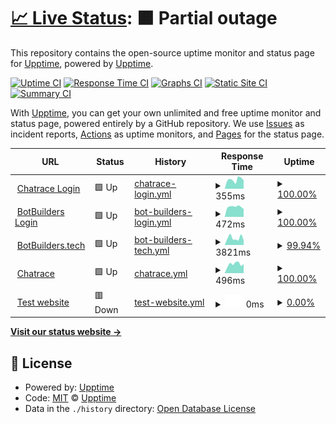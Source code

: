 # [📈 Live Status](https://upptime.github.io/upptime): <!--live status--> **🟧 Partial outage**

This repository contains the open-source uptime monitor and status page for [Upptime](https://upptime.js.org), powered by [Upptime](https://github.com/upptime/upptime).

[![Uptime CI](https://github.com/BotBuildersTech/botbuilders/workflows/Uptime%20CI/badge.svg)](https://github.com/BotBuildersTech/botbuilders/actions?query=workflow%3A%22Uptime+CI%22)
[![Response Time CI](https://github.com/BotBuildersTech/botbuilders/workflows/Response%20Time%20CI/badge.svg)](https://github.com/BotBuildersTech/botbuilders/actions?query=workflow%3A%22Response+Time+CI%22)
[![Graphs CI](https://github.com/BotBuildersTech/botbuilders/workflows/Graphs%20CI/badge.svg)](https://github.com/BotBuildersTech/botbuilders/actions?query=workflow%3A%22Graphs+CI%22)
[![Static Site CI](https://github.com/BotBuildersTech/botbuilders/workflows/Static%20Site%20CI/badge.svg)](https://github.com/BotBuildersTech/botbuilders/actions?query=workflow%3A%22Static+Site+CI%22)
[![Summary CI](https://github.com/BotBuildersTech/botbuilders/workflows/Summary%20CI/badge.svg)](https://github.com/BotBuildersTech/botbuilders/actions?query=workflow%3A%22Summary+CI%22)

With [Upptime](https://upptime.js.org), you can get your own unlimited and free uptime monitor and status page, powered entirely by a GitHub repository. We use [Issues](https://github.com/upptime/upptime/issues) as incident reports, [Actions](https://github.com/BotBuildersTech/botbuilders/actions) as uptime monitors, and [Pages](https://upptime.github.io/upptime) for the status page.

<!--start: status pages-->
<!-- This summary is generated by Upptime (https://github.com/upptime/upptime) -->
<!-- Do not edit this manually, your changes will be overwritten -->
<!-- prettier-ignore -->
| URL | Status | History | Response Time | Uptime |
| --- | ------ | ------- | ------------- | ------ |
| <img alt="" src="https://icons.duckduckgo.com/ip3/chatrace.com.ico" height="13"> [Chatrace Login](https://chatrace.com/en/login.php) | 🟩 Up | [chatrace-login.yml](https://github.com/BotBuildersTech/botbuilders/commits/HEAD/history/chatrace-login.yml) | <details><summary><img alt="Response time graph" src="./graphs/chatrace-login/response-time-week.png" height="20"> 355ms</summary><br><a href="https://BotBuildersTech.github.io/botbuilders/history/chatrace-login"><img alt="Response time 444" src="https://img.shields.io/endpoint?url=https%3A%2F%2Fraw.githubusercontent.com%2FBotBuildersTech%2Fbotbuilders%2FHEAD%2Fapi%2Fchatrace-login%2Fresponse-time.json"></a><br><a href="https://BotBuildersTech.github.io/botbuilders/history/chatrace-login"><img alt="24-hour response time 329" src="https://img.shields.io/endpoint?url=https%3A%2F%2Fraw.githubusercontent.com%2FBotBuildersTech%2Fbotbuilders%2FHEAD%2Fapi%2Fchatrace-login%2Fresponse-time-day.json"></a><br><a href="https://BotBuildersTech.github.io/botbuilders/history/chatrace-login"><img alt="7-day response time 355" src="https://img.shields.io/endpoint?url=https%3A%2F%2Fraw.githubusercontent.com%2FBotBuildersTech%2Fbotbuilders%2FHEAD%2Fapi%2Fchatrace-login%2Fresponse-time-week.json"></a><br><a href="https://BotBuildersTech.github.io/botbuilders/history/chatrace-login"><img alt="30-day response time 371" src="https://img.shields.io/endpoint?url=https%3A%2F%2Fraw.githubusercontent.com%2FBotBuildersTech%2Fbotbuilders%2FHEAD%2Fapi%2Fchatrace-login%2Fresponse-time-month.json"></a><br><a href="https://BotBuildersTech.github.io/botbuilders/history/chatrace-login"><img alt="1-year response time 447" src="https://img.shields.io/endpoint?url=https%3A%2F%2Fraw.githubusercontent.com%2FBotBuildersTech%2Fbotbuilders%2FHEAD%2Fapi%2Fchatrace-login%2Fresponse-time-year.json"></a></details> | <details><summary><a href="https://BotBuildersTech.github.io/botbuilders/history/chatrace-login">100.00%</a></summary><a href="https://BotBuildersTech.github.io/botbuilders/history/chatrace-login"><img alt="All-time uptime 99.97%" src="https://img.shields.io/endpoint?url=https%3A%2F%2Fraw.githubusercontent.com%2FBotBuildersTech%2Fbotbuilders%2FHEAD%2Fapi%2Fchatrace-login%2Fuptime.json"></a><br><a href="https://BotBuildersTech.github.io/botbuilders/history/chatrace-login"><img alt="24-hour uptime 100.00%" src="https://img.shields.io/endpoint?url=https%3A%2F%2Fraw.githubusercontent.com%2FBotBuildersTech%2Fbotbuilders%2FHEAD%2Fapi%2Fchatrace-login%2Fuptime-day.json"></a><br><a href="https://BotBuildersTech.github.io/botbuilders/history/chatrace-login"><img alt="7-day uptime 100.00%" src="https://img.shields.io/endpoint?url=https%3A%2F%2Fraw.githubusercontent.com%2FBotBuildersTech%2Fbotbuilders%2FHEAD%2Fapi%2Fchatrace-login%2Fuptime-week.json"></a><br><a href="https://BotBuildersTech.github.io/botbuilders/history/chatrace-login"><img alt="30-day uptime 100.00%" src="https://img.shields.io/endpoint?url=https%3A%2F%2Fraw.githubusercontent.com%2FBotBuildersTech%2Fbotbuilders%2FHEAD%2Fapi%2Fchatrace-login%2Fuptime-month.json"></a><br><a href="https://BotBuildersTech.github.io/botbuilders/history/chatrace-login"><img alt="1-year uptime 99.97%" src="https://img.shields.io/endpoint?url=https%3A%2F%2Fraw.githubusercontent.com%2FBotBuildersTech%2Fbotbuilders%2FHEAD%2Fapi%2Fchatrace-login%2Fuptime-year.json"></a></details>
| <img alt="" src="https://icons.duckduckgo.com/ip3/app.botbuilders.tech.ico" height="13"> [BotBuilders Login](https://app.botbuilders.tech/en/login.php) | 🟩 Up | [bot-builders-login.yml](https://github.com/BotBuildersTech/botbuilders/commits/HEAD/history/bot-builders-login.yml) | <details><summary><img alt="Response time graph" src="./graphs/bot-builders-login/response-time-week.png" height="20"> 472ms</summary><br><a href="https://BotBuildersTech.github.io/botbuilders/history/bot-builders-login"><img alt="Response time 501" src="https://img.shields.io/endpoint?url=https%3A%2F%2Fraw.githubusercontent.com%2FBotBuildersTech%2Fbotbuilders%2FHEAD%2Fapi%2Fbot-builders-login%2Fresponse-time.json"></a><br><a href="https://BotBuildersTech.github.io/botbuilders/history/bot-builders-login"><img alt="24-hour response time 367" src="https://img.shields.io/endpoint?url=https%3A%2F%2Fraw.githubusercontent.com%2FBotBuildersTech%2Fbotbuilders%2FHEAD%2Fapi%2Fbot-builders-login%2Fresponse-time-day.json"></a><br><a href="https://BotBuildersTech.github.io/botbuilders/history/bot-builders-login"><img alt="7-day response time 472" src="https://img.shields.io/endpoint?url=https%3A%2F%2Fraw.githubusercontent.com%2FBotBuildersTech%2Fbotbuilders%2FHEAD%2Fapi%2Fbot-builders-login%2Fresponse-time-week.json"></a><br><a href="https://BotBuildersTech.github.io/botbuilders/history/bot-builders-login"><img alt="30-day response time 473" src="https://img.shields.io/endpoint?url=https%3A%2F%2Fraw.githubusercontent.com%2FBotBuildersTech%2Fbotbuilders%2FHEAD%2Fapi%2Fbot-builders-login%2Fresponse-time-month.json"></a><br><a href="https://BotBuildersTech.github.io/botbuilders/history/bot-builders-login"><img alt="1-year response time 510" src="https://img.shields.io/endpoint?url=https%3A%2F%2Fraw.githubusercontent.com%2FBotBuildersTech%2Fbotbuilders%2FHEAD%2Fapi%2Fbot-builders-login%2Fresponse-time-year.json"></a></details> | <details><summary><a href="https://BotBuildersTech.github.io/botbuilders/history/bot-builders-login">100.00%</a></summary><a href="https://BotBuildersTech.github.io/botbuilders/history/bot-builders-login"><img alt="All-time uptime 99.90%" src="https://img.shields.io/endpoint?url=https%3A%2F%2Fraw.githubusercontent.com%2FBotBuildersTech%2Fbotbuilders%2FHEAD%2Fapi%2Fbot-builders-login%2Fuptime.json"></a><br><a href="https://BotBuildersTech.github.io/botbuilders/history/bot-builders-login"><img alt="24-hour uptime 100.00%" src="https://img.shields.io/endpoint?url=https%3A%2F%2Fraw.githubusercontent.com%2FBotBuildersTech%2Fbotbuilders%2FHEAD%2Fapi%2Fbot-builders-login%2Fuptime-day.json"></a><br><a href="https://BotBuildersTech.github.io/botbuilders/history/bot-builders-login"><img alt="7-day uptime 100.00%" src="https://img.shields.io/endpoint?url=https%3A%2F%2Fraw.githubusercontent.com%2FBotBuildersTech%2Fbotbuilders%2FHEAD%2Fapi%2Fbot-builders-login%2Fuptime-week.json"></a><br><a href="https://BotBuildersTech.github.io/botbuilders/history/bot-builders-login"><img alt="30-day uptime 100.00%" src="https://img.shields.io/endpoint?url=https%3A%2F%2Fraw.githubusercontent.com%2FBotBuildersTech%2Fbotbuilders%2FHEAD%2Fapi%2Fbot-builders-login%2Fuptime-month.json"></a><br><a href="https://BotBuildersTech.github.io/botbuilders/history/bot-builders-login"><img alt="1-year uptime 99.97%" src="https://img.shields.io/endpoint?url=https%3A%2F%2Fraw.githubusercontent.com%2FBotBuildersTech%2Fbotbuilders%2FHEAD%2Fapi%2Fbot-builders-login%2Fuptime-year.json"></a></details>
| <img alt="" src="https://icons.duckduckgo.com/ip3/www.botbuilders.tech.ico" height="13"> [BotBuilders.tech](https://www.BotBuilders.tech) | 🟩 Up | [bot-builders-tech.yml](https://github.com/BotBuildersTech/botbuilders/commits/HEAD/history/bot-builders-tech.yml) | <details><summary><img alt="Response time graph" src="./graphs/bot-builders-tech/response-time-week.png" height="20"> 3821ms</summary><br><a href="https://BotBuildersTech.github.io/botbuilders/history/bot-builders-tech"><img alt="Response time 223" src="https://img.shields.io/endpoint?url=https%3A%2F%2Fraw.githubusercontent.com%2FBotBuildersTech%2Fbotbuilders%2FHEAD%2Fapi%2Fbot-builders-tech%2Fresponse-time.json"></a><br><a href="https://BotBuildersTech.github.io/botbuilders/history/bot-builders-tech"><img alt="24-hour response time 14861" src="https://img.shields.io/endpoint?url=https%3A%2F%2Fraw.githubusercontent.com%2FBotBuildersTech%2Fbotbuilders%2FHEAD%2Fapi%2Fbot-builders-tech%2Fresponse-time-day.json"></a><br><a href="https://BotBuildersTech.github.io/botbuilders/history/bot-builders-tech"><img alt="7-day response time 3821" src="https://img.shields.io/endpoint?url=https%3A%2F%2Fraw.githubusercontent.com%2FBotBuildersTech%2Fbotbuilders%2FHEAD%2Fapi%2Fbot-builders-tech%2Fresponse-time-week.json"></a><br><a href="https://BotBuildersTech.github.io/botbuilders/history/bot-builders-tech"><img alt="30-day response time 1049" src="https://img.shields.io/endpoint?url=https%3A%2F%2Fraw.githubusercontent.com%2FBotBuildersTech%2Fbotbuilders%2FHEAD%2Fapi%2Fbot-builders-tech%2Fresponse-time-month.json"></a><br><a href="https://BotBuildersTech.github.io/botbuilders/history/bot-builders-tech"><img alt="1-year response time 266" src="https://img.shields.io/endpoint?url=https%3A%2F%2Fraw.githubusercontent.com%2FBotBuildersTech%2Fbotbuilders%2FHEAD%2Fapi%2Fbot-builders-tech%2Fresponse-time-year.json"></a></details> | <details><summary><a href="https://BotBuildersTech.github.io/botbuilders/history/bot-builders-tech">99.94%</a></summary><a href="https://BotBuildersTech.github.io/botbuilders/history/bot-builders-tech"><img alt="All-time uptime 100.00%" src="https://img.shields.io/endpoint?url=https%3A%2F%2Fraw.githubusercontent.com%2FBotBuildersTech%2Fbotbuilders%2FHEAD%2Fapi%2Fbot-builders-tech%2Fuptime.json"></a><br><a href="https://BotBuildersTech.github.io/botbuilders/history/bot-builders-tech"><img alt="24-hour uptime 99.55%" src="https://img.shields.io/endpoint?url=https%3A%2F%2Fraw.githubusercontent.com%2FBotBuildersTech%2Fbotbuilders%2FHEAD%2Fapi%2Fbot-builders-tech%2Fuptime-day.json"></a><br><a href="https://BotBuildersTech.github.io/botbuilders/history/bot-builders-tech"><img alt="7-day uptime 99.94%" src="https://img.shields.io/endpoint?url=https%3A%2F%2Fraw.githubusercontent.com%2FBotBuildersTech%2Fbotbuilders%2FHEAD%2Fapi%2Fbot-builders-tech%2Fuptime-week.json"></a><br><a href="https://BotBuildersTech.github.io/botbuilders/history/bot-builders-tech"><img alt="30-day uptime 99.99%" src="https://img.shields.io/endpoint?url=https%3A%2F%2Fraw.githubusercontent.com%2FBotBuildersTech%2Fbotbuilders%2FHEAD%2Fapi%2Fbot-builders-tech%2Fuptime-month.json"></a><br><a href="https://BotBuildersTech.github.io/botbuilders/history/bot-builders-tech"><img alt="1-year uptime 100.00%" src="https://img.shields.io/endpoint?url=https%3A%2F%2Fraw.githubusercontent.com%2FBotBuildersTech%2Fbotbuilders%2FHEAD%2Fapi%2Fbot-builders-tech%2Fuptime-year.json"></a></details>
| <img alt="" src="https://icons.duckduckgo.com/ip3/www.chatrace.com.ico" height="13"> [Chatrace](https://www.chatrace.com) | 🟩 Up | [chatrace.yml](https://github.com/BotBuildersTech/botbuilders/commits/HEAD/history/chatrace.yml) | <details><summary><img alt="Response time graph" src="./graphs/chatrace/response-time-week.png" height="20"> 496ms</summary><br><a href="https://BotBuildersTech.github.io/botbuilders/history/chatrace"><img alt="Response time 556" src="https://img.shields.io/endpoint?url=https%3A%2F%2Fraw.githubusercontent.com%2FBotBuildersTech%2Fbotbuilders%2FHEAD%2Fapi%2Fchatrace%2Fresponse-time.json"></a><br><a href="https://BotBuildersTech.github.io/botbuilders/history/chatrace"><img alt="24-hour response time 499" src="https://img.shields.io/endpoint?url=https%3A%2F%2Fraw.githubusercontent.com%2FBotBuildersTech%2Fbotbuilders%2FHEAD%2Fapi%2Fchatrace%2Fresponse-time-day.json"></a><br><a href="https://BotBuildersTech.github.io/botbuilders/history/chatrace"><img alt="7-day response time 496" src="https://img.shields.io/endpoint?url=https%3A%2F%2Fraw.githubusercontent.com%2FBotBuildersTech%2Fbotbuilders%2FHEAD%2Fapi%2Fchatrace%2Fresponse-time-week.json"></a><br><a href="https://BotBuildersTech.github.io/botbuilders/history/chatrace"><img alt="30-day response time 483" src="https://img.shields.io/endpoint?url=https%3A%2F%2Fraw.githubusercontent.com%2FBotBuildersTech%2Fbotbuilders%2FHEAD%2Fapi%2Fchatrace%2Fresponse-time-month.json"></a><br><a href="https://BotBuildersTech.github.io/botbuilders/history/chatrace"><img alt="1-year response time 555" src="https://img.shields.io/endpoint?url=https%3A%2F%2Fraw.githubusercontent.com%2FBotBuildersTech%2Fbotbuilders%2FHEAD%2Fapi%2Fchatrace%2Fresponse-time-year.json"></a></details> | <details><summary><a href="https://BotBuildersTech.github.io/botbuilders/history/chatrace">100.00%</a></summary><a href="https://BotBuildersTech.github.io/botbuilders/history/chatrace"><img alt="All-time uptime 99.99%" src="https://img.shields.io/endpoint?url=https%3A%2F%2Fraw.githubusercontent.com%2FBotBuildersTech%2Fbotbuilders%2FHEAD%2Fapi%2Fchatrace%2Fuptime.json"></a><br><a href="https://BotBuildersTech.github.io/botbuilders/history/chatrace"><img alt="24-hour uptime 100.00%" src="https://img.shields.io/endpoint?url=https%3A%2F%2Fraw.githubusercontent.com%2FBotBuildersTech%2Fbotbuilders%2FHEAD%2Fapi%2Fchatrace%2Fuptime-day.json"></a><br><a href="https://BotBuildersTech.github.io/botbuilders/history/chatrace"><img alt="7-day uptime 100.00%" src="https://img.shields.io/endpoint?url=https%3A%2F%2Fraw.githubusercontent.com%2FBotBuildersTech%2Fbotbuilders%2FHEAD%2Fapi%2Fchatrace%2Fuptime-week.json"></a><br><a href="https://BotBuildersTech.github.io/botbuilders/history/chatrace"><img alt="30-day uptime 100.00%" src="https://img.shields.io/endpoint?url=https%3A%2F%2Fraw.githubusercontent.com%2FBotBuildersTech%2Fbotbuilders%2FHEAD%2Fapi%2Fchatrace%2Fuptime-month.json"></a><br><a href="https://BotBuildersTech.github.io/botbuilders/history/chatrace"><img alt="1-year uptime 100.00%" src="https://img.shields.io/endpoint?url=https%3A%2F%2Fraw.githubusercontent.com%2FBotBuildersTech%2Fbotbuilders%2FHEAD%2Fapi%2Fchatrace%2Fuptime-year.json"></a></details>
| <img alt="" src="https://icons.duckduckgo.com/ip3/thissitedoesnotexist.koj.co.ico" height="13"> [Test website](https://thissitedoesnotexist.koj.co) | 🟥 Down | [test-website.yml](https://github.com/BotBuildersTech/botbuilders/commits/HEAD/history/test-website.yml) | <details><summary><img alt="Response time graph" src="./graphs/test-website/response-time-week.png" height="20"> 0ms</summary><br><a href="https://BotBuildersTech.github.io/botbuilders/history/test-website"><img alt="Response time 0" src="https://img.shields.io/endpoint?url=https%3A%2F%2Fraw.githubusercontent.com%2FBotBuildersTech%2Fbotbuilders%2FHEAD%2Fapi%2Ftest-website%2Fresponse-time.json"></a><br><a href="https://BotBuildersTech.github.io/botbuilders/history/test-website"><img alt="24-hour response time 0" src="https://img.shields.io/endpoint?url=https%3A%2F%2Fraw.githubusercontent.com%2FBotBuildersTech%2Fbotbuilders%2FHEAD%2Fapi%2Ftest-website%2Fresponse-time-day.json"></a><br><a href="https://BotBuildersTech.github.io/botbuilders/history/test-website"><img alt="7-day response time 0" src="https://img.shields.io/endpoint?url=https%3A%2F%2Fraw.githubusercontent.com%2FBotBuildersTech%2Fbotbuilders%2FHEAD%2Fapi%2Ftest-website%2Fresponse-time-week.json"></a><br><a href="https://BotBuildersTech.github.io/botbuilders/history/test-website"><img alt="30-day response time 0" src="https://img.shields.io/endpoint?url=https%3A%2F%2Fraw.githubusercontent.com%2FBotBuildersTech%2Fbotbuilders%2FHEAD%2Fapi%2Ftest-website%2Fresponse-time-month.json"></a><br><a href="https://BotBuildersTech.github.io/botbuilders/history/test-website"><img alt="1-year response time 0" src="https://img.shields.io/endpoint?url=https%3A%2F%2Fraw.githubusercontent.com%2FBotBuildersTech%2Fbotbuilders%2FHEAD%2Fapi%2Ftest-website%2Fresponse-time-year.json"></a></details> | <details><summary><a href="https://BotBuildersTech.github.io/botbuilders/history/test-website">0.00%</a></summary><a href="https://BotBuildersTech.github.io/botbuilders/history/test-website"><img alt="All-time uptime 0.00%" src="https://img.shields.io/endpoint?url=https%3A%2F%2Fraw.githubusercontent.com%2FBotBuildersTech%2Fbotbuilders%2FHEAD%2Fapi%2Ftest-website%2Fuptime.json"></a><br><a href="https://BotBuildersTech.github.io/botbuilders/history/test-website"><img alt="24-hour uptime 0.00%" src="https://img.shields.io/endpoint?url=https%3A%2F%2Fraw.githubusercontent.com%2FBotBuildersTech%2Fbotbuilders%2FHEAD%2Fapi%2Ftest-website%2Fuptime-day.json"></a><br><a href="https://BotBuildersTech.github.io/botbuilders/history/test-website"><img alt="7-day uptime 0.00%" src="https://img.shields.io/endpoint?url=https%3A%2F%2Fraw.githubusercontent.com%2FBotBuildersTech%2Fbotbuilders%2FHEAD%2Fapi%2Ftest-website%2Fuptime-week.json"></a><br><a href="https://BotBuildersTech.github.io/botbuilders/history/test-website"><img alt="30-day uptime 0.00%" src="https://img.shields.io/endpoint?url=https%3A%2F%2Fraw.githubusercontent.com%2FBotBuildersTech%2Fbotbuilders%2FHEAD%2Fapi%2Ftest-website%2Fuptime-month.json"></a><br><a href="https://BotBuildersTech.github.io/botbuilders/history/test-website"><img alt="1-year uptime 0.00%" src="https://img.shields.io/endpoint?url=https%3A%2F%2Fraw.githubusercontent.com%2FBotBuildersTech%2Fbotbuilders%2FHEAD%2Fapi%2Ftest-website%2Fuptime-year.json"></a></details>

<!--end: status pages-->

[**Visit our status website →**](https://upptime.github.io/upptime)

## 📄 License

- Powered by: [Upptime](https://github.com/upptime/upptime)
- Code: [MIT](./LICENSE) © [Upptime](https://upptime.js.org)
- Data in the `./history` directory: [Open Database License](https://opendatacommons.org/licenses/odbl/1-0/)
